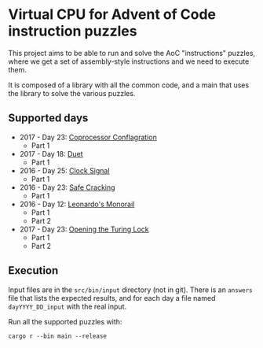 # Virtual CPU for Advent of Code instruction puzzles

This project aims to be able to run and solve the AoC "instructions" puzzles, where we get a set of assembly-style instructions and we need to execute them.

It is composed of a library with all the common code, and a main that uses the library to solve the various puzzles.

## Supported days

- 2017 - Day 23: [Coprocessor Conflagration](https://adventofcode.com/2017/day/23)
  - Part 1
- 2017 - Day 18: [Duet](https://adventofcode.com/2017/day/18)
  - Part 1
- 2016 - Day 25: [Clock Signal](https://adventofcode.com/2016/day/25)
  - Part 1
- 2016 - Day 23: [Safe Cracking](https://adventofcode.com/2016/day/23)
  - Part 1
- 2016 - Day 12: [Leonardo's Monorail](https://adventofcode.com/2016/day/12)
  - Part 1
  - Part 2
- 2017 - Day 23: [Opening the Turing Lock](https://adventofcode.com/2015/day/23)
  - Part 1
  - Part 2

## Execution

Input files are in the `src/bin/input` directory (not in git). There is an `answers` file that lists the expected results, and for each day a file named `dayYYYY_DD_input` with the real input.

Run all the supported puzzles with:

    cargo r --bin main --release